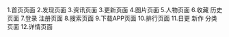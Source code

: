 1.首页页面
2.发现页面
3.资讯页面
3.更新页面
4.图片页面
5.人物页面
6.收藏 历史页面
7.登录 注册页面
8.搜索页面
9.下载APP页面
10.排行页面
11.日更 新作 分类页面
12.详情页面


